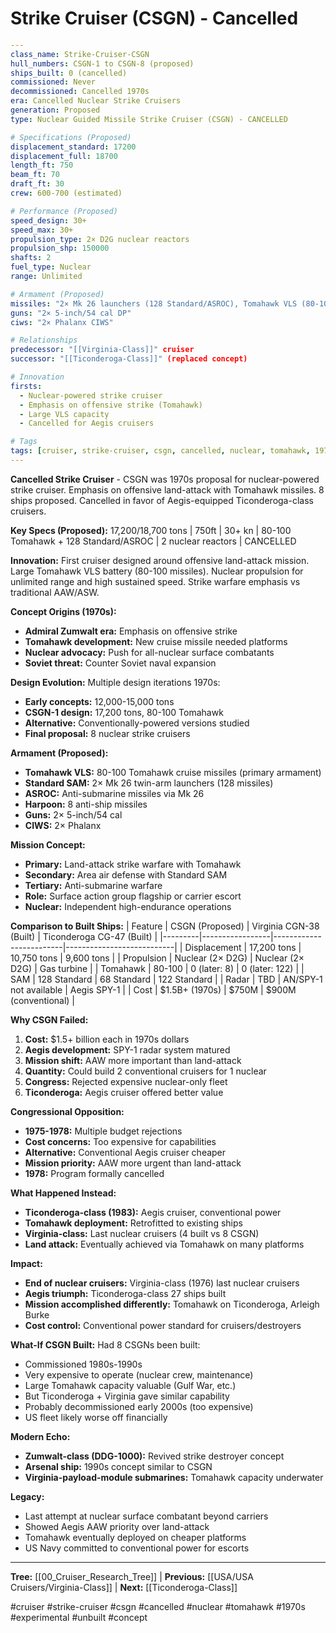 # Strike Cruiser (CSGN) - Cancelled

```yaml
---
class_name: Strike-Cruiser-CSGN
hull_numbers: CSGN-1 to CSGN-8 (proposed)
ships_built: 0 (cancelled)
commissioned: Never
decommissioned: Cancelled 1970s
era: Cancelled Nuclear Strike Cruisers
generation: Proposed
type: Nuclear Guided Missile Strike Cruiser (CSGN) - CANCELLED

# Specifications (Proposed)
displacement_standard: 17200
displacement_full: 18700
length_ft: 750
beam_ft: 70
draft_ft: 30
crew: 600-700 (estimated)

# Performance (Proposed)
speed_design: 30+
speed_max: 30+
propulsion_type: 2× D2G nuclear reactors
propulsion_shp: 150000
shafts: 2
fuel_type: Nuclear
range: Unlimited

# Armament (Proposed)
missiles: "2× Mk 26 launchers (128 Standard/ASROC), Tomahawk VLS (80-100 cells), 8× Harpoon"
guns: "2× 5-inch/54 cal DP"
ciws: "2× Phalanx CIWS"

# Relationships
predecessor: "[[Virginia-Class]]" cruiser
successor: "[[Ticonderoga-Class]]" (replaced concept)

# Innovation
firsts:
  - Nuclear-powered strike cruiser
  - Emphasis on offensive strike (Tomahawk)
  - Large VLS capacity
  - Cancelled for Aegis cruisers

# Tags
tags: [cruiser, strike-cruiser, csgn, cancelled, nuclear, tomahawk, 1970s, experimental, unbuilt, concept]
---
```

**Cancelled Strike Cruiser** - CSGN was 1970s proposal for nuclear-powered strike cruiser. Emphasis on offensive land-attack with Tomahawk missiles. 8 ships proposed. Cancelled in favor of Aegis-equipped Ticonderoga-class cruisers.

**Key Specs (Proposed):** 17,200/18,700 tons | 750ft | 30+ kn | 80-100 Tomahawk + 128 Standard/ASROC | 2 nuclear reactors | CANCELLED

**Innovation:** First cruiser designed around offensive land-attack mission. Large Tomahawk VLS battery (80-100 missiles). Nuclear propulsion for unlimited range and high sustained speed. Strike warfare emphasis vs traditional AAW/ASW.

**Concept Origins (1970s):**
- **Admiral Zumwalt era:** Emphasis on offensive strike
- **Tomahawk development:** New cruise missile needed platforms
- **Nuclear advocacy:** Push for all-nuclear surface combatants
- **Soviet threat:** Counter Soviet naval expansion

**Design Evolution:**
Multiple design iterations 1970s:
- **Early concepts:** 12,000-15,000 tons
- **CSGN-1 design:** 17,200 tons, 80-100 Tomahawk
- **Alternative:** Conventionally-powered versions studied
- **Final proposal:** 8 nuclear strike cruisers

**Armament (Proposed):**
- **Tomahawk VLS:** 80-100 Tomahawk cruise missiles (primary armament)
- **Standard SAM:** 2× Mk 26 twin-arm launchers (128 missiles)
- **ASROC:** Anti-submarine missiles via Mk 26
- **Harpoon:** 8 anti-ship missiles
- **Guns:** 2× 5-inch/54 cal
- **CIWS:** 2× Phalanx

**Mission Concept:**
- **Primary:** Land-attack strike warfare with Tomahawk
- **Secondary:** Area air defense with Standard SAM
- **Tertiary:** Anti-submarine warfare
- **Role:** Surface action group flagship or carrier escort
- **Nuclear:** Independent high-endurance operations

**Comparison to Built Ships:**
| Feature | CSGN (Proposed) | Virginia CGN-38 (Built) | Ticonderoga CG-47 (Built) |
|---------|-----------------|-------------------------|---------------------------|
| Displacement | 17,200 tons | 10,750 tons | 9,600 tons |
| Propulsion | Nuclear (2× D2G) | Nuclear (2× D2G) | Gas turbine |
| Tomahawk | 80-100 | 0 (later: 8) | 0 (later: 122) |
| SAM | 128 Standard | 68 Standard | 122 Standard |
| Radar | TBD | AN/SPY-1 not available | Aegis SPY-1 |
| Cost | $1.5B+ (1970s) | $750M | $900M (conventional) |

**Why CSGN Failed:**
1. **Cost:** $1.5+ billion each in 1970s dollars
2. **Aegis development:** SPY-1 radar system matured
3. **Mission shift:** AAW more important than land-attack
4. **Quantity:** Could build 2 conventional cruisers for 1 nuclear
5. **Congress:** Rejected expensive nuclear-only fleet
6. **Ticonderoga:** Aegis cruiser offered better value

**Congressional Opposition:**
- **1975-1978:** Multiple budget rejections
- **Cost concerns:** Too expensive for capabilities
- **Alternative:** Conventional Aegis cruiser cheaper
- **Mission priority:** AAW more urgent than land-attack
- **1978:** Program formally cancelled

**What Happened Instead:**
- **Ticonderoga-class (1983):** Aegis cruiser, conventional power
- **Tomahawk deployment:** Retrofitted to existing ships
- **Virginia-class:** Last nuclear cruisers (4 built vs 8 CSGN)
- **Land attack:** Eventually achieved via Tomahawk on many platforms

**Impact:**
- **End of nuclear cruisers:** Virginia-class (1976) last nuclear cruisers
- **Aegis triumph:** Ticonderoga-class 27 ships built
- **Mission accomplished differently:** Tomahawk on Ticonderoga, Arleigh Burke
- **Cost control:** Conventional power standard for cruisers/destroyers

**What-If CSGN Built:**
Had 8 CSGNs been built:
- Commissioned 1980s-1990s
- Very expensive to operate (nuclear crew, maintenance)
- Large Tomahawk capacity valuable (Gulf War, etc.)
- But Ticonderoga + Virginia gave similar capability
- Probably decommissioned early 2000s (too expensive)
- US fleet likely worse off financially

**Modern Echo:**
- **Zumwalt-class (DDG-1000):** Revived strike destroyer concept
- **Arsenal ship:** 1990s concept similar to CSGN
- **Virginia-payload-module submarines:** Tomahawk capacity underwater

**Legacy:**
- Last attempt at nuclear surface combatant beyond carriers
- Showed Aegis AAW priority over land-attack
- Tomahawk eventually deployed on cheaper platforms
- US Navy committed to conventional power for escorts

---
**Tree:** [[00_Cruiser_Research_Tree]] | **Previous:** [[USA/USA Cruisers/Virginia-Class]] | **Next:** [[Ticonderoga-Class]]

#cruiser #strike-cruiser #csgn #cancelled #nuclear #tomahawk #1970s #experimental #unbuilt #concept
